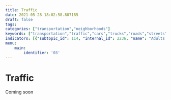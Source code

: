 ```yaml
---
title: Traffic
date: 2021-05-28 18:02:58.807185
draft: false
tags: 
categories: ["transportation","neighborhoods"]
keywords: ["transportation","traffic","cars","trucks","roads","streets","safety","emissions","driving","cars"]
indicators: [{"subtopic_id": 114, "internal_id": 2236, "name": "Adults Reporting Driving in the Last 30 Days", "URL": "https://a816-dohbesp.nyc.gov/IndicatorPublic/VisualizationData.aspx?id=2236,719b87,114,Summarize"}, {"subtopic_id": 114, "internal_id": 2237, "name": "Adults Reporting Messaging While Driving in the Last 30 Days", "URL": "https://a816-dohbesp.nyc.gov/IndicatorPublic/VisualizationData.aspx?id=2237,719b87,114,Summarize"}, {"subtopic_id": 114, "internal_id": 2238, "name": "Adults Reporting Speeding in the Last 30 Days", "URL": "https://a816-dohbesp.nyc.gov/IndicatorPublic/VisualizationData.aspx?id=2238,719b87,114,Summarize"}, {"subtopic_id": 114, "internal_id": 2113, "name": "Traffic Density- Annual Vehicle Miles Traveled for Cars", "URL": "https://a816-dohbesp.nyc.gov/IndicatorPublic/VisualizationData.aspx?id=2113,719b87,114,Summarize"}]
menu:
    main:
        identifier: '03'
---
```

# Traffic
Coming soon


